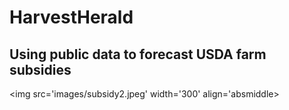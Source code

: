 # HarvestHerald
## Using public data to forecast USDA farm subsidies

<img src='images/subsidy2.jpeg' width='300' align='absmiddle>
